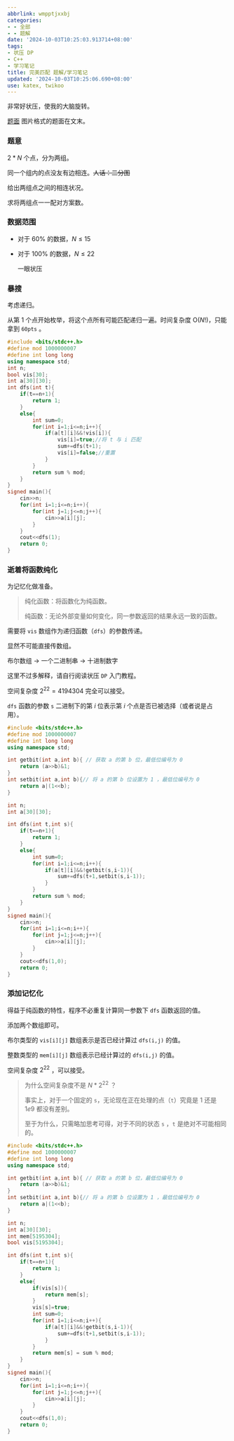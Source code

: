 ```yaml
---
abbrlink: wmpptjxxbj
categories:
- - 全部
- - 题解
date: '2024-10-03T10:25:03.913714+08:00'
tags:
- 状压 DP
- C++
- 学习笔记
title: 完美匹配 题解/学习笔记
updated: '2024-10-03T10:25:06.690+08:00'
use: katex, twikoo
---
```

非常好状压，使我的大脑旋转。

[题面](https://iai.sh.cn/problem/824) 图片格式的题面在文末。

### 题意

$2*N$ 个点，分为两组。

同一个组内的点没友有边相连。~~人话：二分图~~

给出两组点之间的相连状况。

求将两组点一一配对方案数。

### 数据范围

- 对于 $60\%$ 的数据，$N\leq15$
- 对于 $100\%$ 的数据，$N\leq22$

  一眼状压

### 暴搜

考虑递归。

从第 $1$ 个点开始枚举，将这个点所有可能匹配递归一遍。时间复杂度 $\text{O}(N!)$，只能拿到 $\mathtt{60 pts}$ 。

```cpp
#include <bits/stdc++.h>
#define mod 1000000007
#define int long long
using namespace std;
int n;
bool vis[30];
int a[30][30];
int dfs(int t){
	if(t==n+1){
		return 1;
	}
	else{
		int sum=0;
		for(int i=1;i<=n;i++){
			if(a[t][i]&&!vis[i]){
				vis[i]=true;//将 t 与 i 匹配
				sum+=dfs(t+1);
				vis[i]=false;//重置
			}
		}
		return sum % mod;
	}
}
signed main(){
	cin>>n;
	for(int i=1;i<=n;i++){
		for(int j=1;j<=n;j++){
			cin>>a[i][j];
		} 
	}
	cout<<dfs(1);
	return 0;
} 
```

### 逝着将函数纯化

为记忆化做准备。

> 纯化函数：将函数化为纯函数。
>
> 纯函数：无论外部变量如何变化，同一参数返回的结果永远一致的函数。

需要将 ``vis`` 数组作为递归函数（``dfs``）的参数传递。

显然不可能直接传数组。

布尔数组 $→$ 一个二进制串 $→$ 十进制数字

这里不过多解释，请自行阅读状压 $\mathtt{DP}$ 入门教程。

空间复杂度 $2^{22}=4194304$ 完全可以接受。

``dfs`` 函数的参数 ``s`` 二进制下的第 $i$ 位表示第 $i$ 个点是否已被选择（或者说是占用）。

```cpp
#include <bits/stdc++.h>
#define mod 1000000007
#define int long long
using namespace std;

int getbit(int a,int b){ // 获取 a 的第 b 位，最低位编号为 0
	return (a>>b)&1; 
}
int setbit(int a,int b){// 将 a 的第 b 位设置为 1 ，最低位编号为 0
	return a|(1<<b); 
}

int n;
int a[30][30];

int dfs(int t,int s){
	if(t==n+1){
		return 1;
	}
	else{
		int sum=0;
		for(int i=1;i<=n;i++){
			if(a[t][i]&&!getbit(s,i-1)){
				sum+=dfs(t+1,setbit(s,i-1));
			}
		}
		return sum % mod;
	}
}
signed main(){
	cin>>n;
	for(int i=1;i<=n;i++){
		for(int j=1;j<=n;j++){
			cin>>a[i][j];
		} 
	}
	cout<<dfs(1,0);
	return 0;
} 
```

### 添加记忆化

得益于纯函数的特性，程序不必重复计算同一参数下 ``dfs`` 函数返回的值。

添加两个数组即可。

布尔类型的 ``vis[i][j]`` 数组表示是否已经计算过 ``dfs(i,j)`` 的值。

整数类型的 ``mem[i][j]`` 数组表示已经计算过的 ``dfs(i,j)`` 的值。

空间复杂度 $2^{22}$ ，可以接受。

> 为什么空间复杂度不是 $N*2^{22}$ ？
>
> 事实上，对于一个固定的 ``s``，无论现在正在处理的点（``t``）究竟是 $1$ 还是 $1e9$ 都没有差别。
>
> 至于为什么，只需略加思考可得，对于不同的状态 ``s`` ，``t`` 是绝对不可能相同的。

```cpp
#include <bits/stdc++.h>
#define mod 1000000007
#define int long long
using namespace std;

int getbit(int a,int b){ // 获取 a 的第 b 位，最低位编号为 0
	return (a>>b)&1; 
}
int setbit(int a,int b){// 将 a 的第 b 位设置为 1 ，最低位编号为 0
	return a|(1<<b); 
}

int n;
int a[30][30];
int mem[5195304];
bool vis[5195304];

int dfs(int t,int s){
	if(t==n+1){
		return 1;
	}
	else{
		if(vis[s]){
			return mem[s];
		}
		vis[s]=true;
		int sum=0;
		for(int i=1;i<=n;i++){
			if(a[t][i]&&!getbit(s,i-1)){
				sum+=dfs(t+1,setbit(s,i-1));
			}
		}
		return mem[s] = sum % mod;
	}
}
signed main(){
	cin>>n;
	for(int i=1;i<=n;i++){
		for(int j=1;j<=n;j++){
			cin>>a[i][j];
		} 
	}
	cout<<dfs(1,0);
	return 0;
}
```
